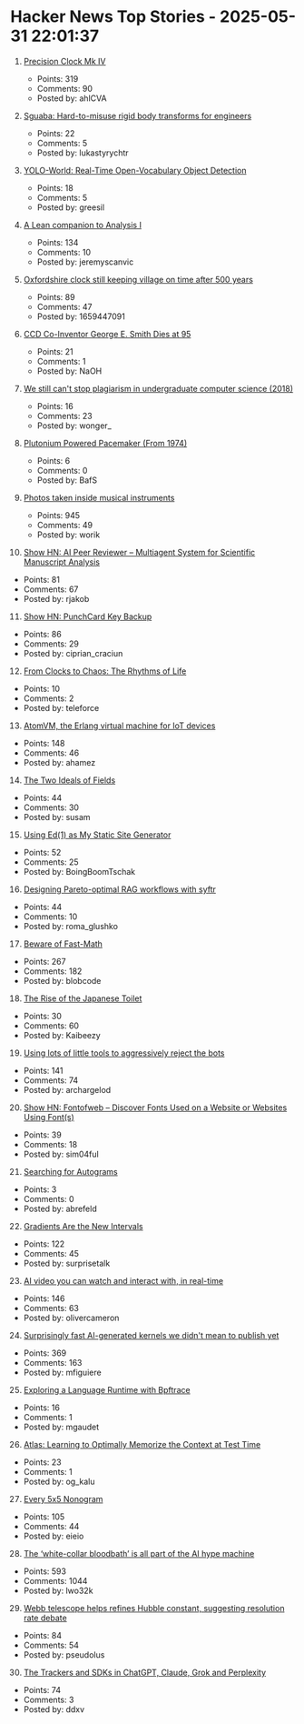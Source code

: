 # Hacker News Top Stories - 2025-05-31 22:01:37

1. [Precision Clock Mk IV](https://mitxela.com/projects/precision_clock_mk_iv)
   - Points: 319
   - Comments: 90
   - Posted by: ahlCVA

2. [Sguaba: Hard-to-misuse rigid body transforms for engineers](https://blog.helsing.ai/sguaba-hard-to-misuse-rigid-body-transforms-for-engineers-with-other-things-to-worry-about-than-aeaa45af9e0d)
   - Points: 22
   - Comments: 5
   - Posted by: lukastyrychtr

3. [YOLO-World: Real-Time Open-Vocabulary Object Detection](https://arxiv.org/abs/2401.17270)
   - Points: 18
   - Comments: 5
   - Posted by: greesil

4. [A Lean companion to Analysis I](https://terrytao.wordpress.com/2025/05/31/a-lean-companion-to-analysis-i/)
   - Points: 134
   - Comments: 10
   - Posted by: jeremyscanvic

5. [Oxfordshire clock still keeping village on time after 500 years](https://www.bbc.com/news/articles/cz70p0qevlro)
   - Points: 89
   - Comments: 47
   - Posted by: 1659447091

6. [CCD Co-Inventor George E. Smith Dies at 95](https://www.universitycube.net/news/ccd-co-inventor-george-e-smith-passes-away-95-05-31-2025--74189653-c0e2-489c-86c7-71d852a5200b)
   - Points: 21
   - Comments: 1
   - Posted by: NaOH

7. [We still can't stop plagiarism in undergraduate computer science (2018)](https://kevinchen.co/blog/cant-stop-plagiarism-in-computer-science/)
   - Points: 16
   - Comments: 23
   - Posted by: wonger_

8. [Plutonium Powered Pacemaker (From 1974)](https://www.orau.org/health-physics-museum/collection/miscellaneous/pacemaker.html)
   - Points: 6
   - Comments: 0
   - Posted by: BafS

9. [Photos taken inside musical instruments](https://www.dpreview.com/photography/5400934096/probe-lenses-and-focus-stacking-the-secrets-to-incredible-photos-taken-inside-instruments)
   - Points: 945
   - Comments: 49
   - Posted by: worik

10. [Show HN: AI Peer Reviewer – Multiagent System for Scientific Manuscript Analysis](https://github.com/robertjakob/rigorous)
   - Points: 81
   - Comments: 67
   - Posted by: rjakob

11. [Show HN: PunchCard Key Backup](https://github.com/volution/punchcard-key-backup)
   - Points: 86
   - Comments: 29
   - Posted by: ciprian_craciun

12. [From Clocks to Chaos: The Rhythms of Life](https://press.princeton.edu/books/paperback/9780691084961/from-clocks-to-chaos)
   - Points: 10
   - Comments: 2
   - Posted by: teleforce

13. [AtomVM, the Erlang virtual machine for IoT devices](https://www.atomvm.net/)
   - Points: 148
   - Comments: 46
   - Posted by: ahamez

14. [The Two Ideals of Fields](https://susam.net/two-ideals-of-fields.html)
   - Points: 44
   - Comments: 30
   - Posted by: susam

15. [Using Ed(1) as My Static Site Generator](https://aartaka.me/this-post-is-ed.html)
   - Points: 52
   - Comments: 25
   - Posted by: BoingBoomTschak

16. [Designing Pareto-optimal RAG workflows with syftr](https://www.datarobot.com/blog/pareto-optimized-ai-workflows-syftr/)
   - Points: 44
   - Comments: 10
   - Posted by: roma_glushko

17. [Beware of Fast-Math](https://simonbyrne.github.io/notes/fastmath/)
   - Points: 267
   - Comments: 182
   - Posted by: blobcode

18. [The Rise of the Japanese Toilet](https://www.nytimes.com/2025/05/29/business/toto-toilet-japan-bidet.html)
   - Points: 30
   - Comments: 60
   - Posted by: Kaibeezy

19. [Using lots of little tools to aggressively reject the bots](https://lambdacreate.com/posts/68)
   - Points: 141
   - Comments: 74
   - Posted by: archargelod

20. [Show HN: Fontofweb – Discover Fonts Used on a Website or Websites Using Font(s)](https://fontofweb.com)
   - Points: 39
   - Comments: 18
   - Posted by: sim04ful

21. [Searching for Autograms](https://curiosityarb.blog/2024/12/01/searching-for-autograms.html)
   - Points: 3
   - Comments: 0
   - Posted by: abrefeld

22. [Gradients Are the New Intervals](https://www.mattkeeter.com/blog/2025-05-14-gradients/)
   - Points: 122
   - Comments: 45
   - Posted by: surprisetalk

23. [AI video you can watch and interact with, in real-time](https://experience.odyssey.world)
   - Points: 146
   - Comments: 63
   - Posted by: olivercameron

24. [Surprisingly fast AI-generated kernels we didn't mean to publish yet](https://crfm.stanford.edu/2025/05/28/fast-kernels.html)
   - Points: 369
   - Comments: 163
   - Posted by: mfiguiere

25. [Exploring a Language Runtime with Bpftrace](https://www.mgaudet.ca/technical/2025/5/28/exploring-a-language-runtime-with-bpftrace)
   - Points: 16
   - Comments: 1
   - Posted by: mgaudet

26. [Atlas: Learning to Optimally Memorize the Context at Test Time](https://arxiv.org/abs/2505.23735)
   - Points: 23
   - Comments: 1
   - Posted by: og_kalu

27. [Every 5x5 Nonogram](https://pixelogic.app/every-5x5-nonogram)
   - Points: 105
   - Comments: 44
   - Posted by: eieio

28. [The ‘white-collar bloodbath’ is all part of the AI hype machine](https://www.cnn.com/2025/05/30/business/anthropic-amodei-ai-jobs-nightcap)
   - Points: 593
   - Comments: 1044
   - Posted by: lwo32k

29. [Webb telescope helps refines Hubble constant, suggesting resolution rate debate](https://phys.org/news/2025-05-webb-telescope-refines-hubble-constant.html)
   - Points: 84
   - Comments: 54
   - Posted by: pseudolus

30. [The Trackers and SDKs in ChatGPT, Claude, Grok and Perplexity](https://jamesoclaire.com/2025/05/31/the-trackers-and-sdks-in-chatgpt-claude-grok-and-perplexity/)
   - Points: 74
   - Comments: 3
   - Posted by: ddxv

